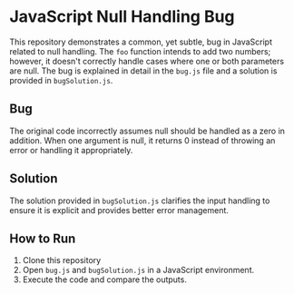 # JavaScript Null Handling Bug
This repository demonstrates a common, yet subtle, bug in JavaScript related to null handling. The `foo` function intends to add two numbers; however, it doesn't correctly handle cases where one or both parameters are null.  The bug is explained in detail in the `bug.js` file and a solution is provided in `bugSolution.js`.

## Bug
The original code incorrectly assumes null should be handled as a zero in addition.  When one argument is null, it returns 0 instead of throwing an error or handling it appropriately. 

## Solution
The solution provided in `bugSolution.js` clarifies the input handling to ensure it is explicit and provides better error management. 

## How to Run
1. Clone this repository
2. Open `bug.js` and `bugSolution.js` in a JavaScript environment. 
3. Execute the code and compare the outputs.